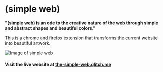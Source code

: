 # (simple web)

**"(simple web) is an ode to the creative nature of the web through simple and abstract shapes and beautiful colors."**

This is a chrome and firefox extension that transforms the current website into beautiful artwork. 

![Image of simple web](https://ashley-project.s3.ap-northeast-2.amazonaws.com/github/simple-web_preview.png)

#### Visit the live website at [the-simple-web.glitch.me](https://the-simple-web.glitch.me/)


